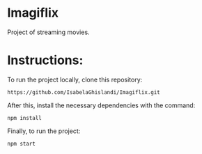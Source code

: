# Imagiflix
Project of streaming movies.


# Instructions:

To run the project locally, clone this repository:


```` https://github.com/IsabelaGhislandi/Imagiflix.git ````

After this, install the necessary dependencies with the command:

```` npm install ````

Finally, to run the project:

```` npm start ````
